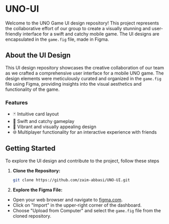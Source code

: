 # UNO-UI

Welcome to the UNO Game UI design repository! This project represents the collaborative effort of our group to create a visually stunning and user-friendly interface for a swift and catchy mobile game. The UI designs are encapsulated in the `game.fig` file, made in Figma.

## About the UI Design

This UI design repository showcases the creative collaboration of our team as we crafted a comprehensive user interface for a mobile UNO game. The design elements were meticulously curated and organized in the `game.fig` file using Figma, providing insights into the visual aesthetics and functionality of the game.

### Features

- 🃏 Intuitive card layout
- 🚀 Swift and catchy gameplay
- 🎨 Vibrant and visually appealing design
- 🌐 Multiplayer functionality for an interactive experience with friends

## Getting Started

To explore the UI design and contribute to the project, follow these steps

1. **Clone the Repository:**
   ```bash
   git clone https://github.com/zaim-abbasi/UNO-UI.git
   
2. **Explore the Figma File:**
  - Open your web browser and navigate to [figma.com](https://www.figma.com/).
  - Click on "Import" in the upper-right corner of the dashboard.
  - Choose "Upload from Computer" and select the `game.fig` file from the cloned repository.
